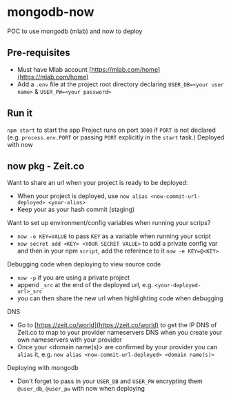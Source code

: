 # mongodb-now
POC to use mongodb (mlab) and now to deploy


## Pre-requisites
- Must have Mlab account [https://mlab.com/home](https://mlab.com/home)
- Add a `.env` file at the project root directory declaring `USER_DB=<your user name>` & `USER_PW=<your password>`


## Run it
`npm start` to start the app
Project runs on port `3000` if `PORT` is not declared (e.g. `process.env.PORT` or passing `PORT` explicitly in the `start` task.)
Deployed with now


## now pkg - Zeit.co

Want to share an url when your project is ready to be deployed:
- When your project is deployed, use `now alias <now-commit-url-deployed> <your-alias>`
- Keep your <now-commit-url-deployed> as your hash commit (staging)

Want to set up environment/config variables when running your scrips?
- `now -e KEY=VALUE` to pass `KEY` as a variable when running your script
- `now secret add <KEY> <YOUR SECRET VALUE>` to add a private config var and then in your npm `script`, add the reference to it `now -e KEY=@<KEY>`

Debugging code when deploying to view source code
- `now -p` if you are using a private project
- append `_src` at the end of the deployed url, e.g. `<your-deployed-url>_src`
- you can then share the new url when highlighting code when debugging

DNS
- Go to [https://zeit.co/world](https://zeit.co/world) to get the IP DNS of Zeit.co to map to your provider nameservers DNS when you create your own nameservers with your provider
- Once your <domain name(s)> are confirmed by your provider you can `alias` it, e.g. `now alias <now-commit-url-deployed> <domain name(s)>`

Deploying with mongodb
- Don't forget to pass in your `USER_DB` and `USER_PW` encrypting them `@user_db`, `@user_pw` with now when deploying